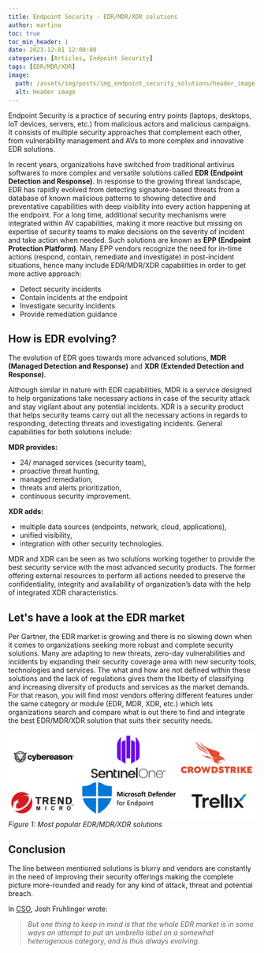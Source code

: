 ```yaml
---
title: Endpoint Security - EDR/MDR/XDR solutions
author: martina
toc: true
toc_min_header: 1
date: 2023-12-01 12:00:00
categories: [Articles, Endpoint Security]
tags: [EDR/MDR/XDR]
image:
  path: /assets/img/posts/img_endpoint_security_solutions/header_image.webp
  alt: Header image
---
```

Endpoint Security is a practice of securing entry points (laptops, desktops, IoT devices, servers, etc.) from malicious actors and malicious campaigns. It consists of multiple security approaches that complement each other, from vulnerability management and AVs to more complex and innovative EDR solutions.

In recent years, organizations have switched from traditional antivirus softwares to more complex and versatile solutions called **EDR (Endpoint Detection and Response)**. In response to the growing threat landscape, EDR has rapidly evolved from detecting signature-based threats from a database of known malicious patterns to showing detective and preventative capabilities with deep visibility into every action happening at the endpoint. For a long time, additional security mechanisms were integrated within AV capabilities, making it more reactive but missing on expertise of security teams to make decisions on the severity of incident and take action when needed. Such solutions are known as **EPP (Endpoint Protection Platform)**. Many EPP vendors recognize the need for in-time actions (respond, contain, remediate and investigate) in post-incident situations, hence many include EDR/MDR/XDR capabilities in order to get more active approach:

* Detect security incidents
* Contain incidents at the endpoint
* Investigate security incidents
* Provide remediation guidance


## How is EDR evolving?

The evolution of EDR goes towards more advanced solutions, **MDR (Managed Detection and Response)** and **XDR (Extended Detection and Response)**.

Although similar in nature with EDR capabilities, MDR is a service designed to help organizations take necessary actions in case of the security attack and stay vigilant about any potential incidents. XDR is a security product that helps security teams carry out all the necessary actions in regards to responding, detecting threats and investigating incidents. General capabilities for both solutions include:

**MDR provides:**

* 24/ managed services (security team),
* proactive threat hunting,
* managed remediation,
* threats and alerts prioritization,
* continuous security improvement.

**XDR adds:**

* multiple data sources (endpoints, network, cloud, applications),
* unified visibility,
* integration with other security technologies.

MDR and XDR can be seen as two solutions working together to provide the best security service with the most advanced security products. The former offering external resources to perform all actions needed to preserve the confidentiality, integrity and availability of organization’s data with the help of integrated XDR characteristics.

## Let's have a look at the EDR market

Per Gartner, the EDR market is growing and there is no slowing down when it comes to organizations seeking more robust and complete security solutions. Many are adapting to new threats, zero-day vulnerabilities and incidents by expanding their security coverage area with new security tools, technologies and services. The what and how are not defined within these solutions and the lack of regulations gives them the liberty of classifying and increasing diversity of products and services as the market demands. For that reason, you will find most vendors offering different features under the same category or module (EDR, MDR, XDR, etc.) which lets organizations search and compare what is out there to find and integrate the best EDR/MDR/XDR solution that suits their security needs.

![CrowdStrike API](/assets/img/posts/img_endpoint_security_solutions/edr_solutions.PNG)
_Figure 1: Most popular EDR/MDR/XDR solutions_


## Conclusion

The line between mentioned solutions is blurry and vendors are constantly in the need of improving their security offerings making the complete picture more-rounded and ready for any kind of attack, threat and potential breach.

In [CSO](https://www.csoonline.com/article/568045/what-is-edr-endpoint-detection-and-response.html), Josh Fruhlinger wrote:

>_But one thing to keep in mind is that the whole EDR market is in some ways an attempt to put an umbrella label on a somewhat heterogenous category, and is thus always evolving._